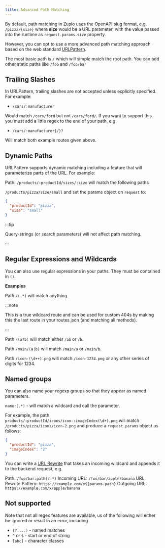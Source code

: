 ```yaml
---
title: Advanced Path Matching
---
```


By default, path matching in Zuplo uses the OpenAPI slug format, e.g. `/pizza/{size}` where **size** would be a URL parameter, with the value passed into the runtime as `request.params.size` property.

However, you can opt to use a more advanced path matching approach based on the web standard [URLPattern](https://developer.mozilla.org/en-US/docs/Web/API/URLPattern).

The most basic path is `/` which will simple match the root path. You can add other static paths like `/foo` and `/foo/bar`

## Trailing Slashes

In URLPattern, trailing slashes are not accepted unless explicitly specified. For example:

- `/cars/:manufacturer`

Would match `/cars/ford` but not `/cars/ford/`. If you want to support this you must add a little regex to the end of your path, e.g.

- `/cars/:manufacturer{/}?`

Will match both example routes given above.

## Dynamic Paths

URLPattern supports dynamic matching including a feature that will parameterize parts of the URL. For example:

Path: `/products/:productId/sizes/:size` will match the following paths

`/products/pizza/size/small` and set the params object on `request` to:

```json
{
  "productId": "pizza",
  "size": "small"
}
```

:::tip

Query-strings (or search parameters) will not affect path matching.

:::

## Regular Expressions and Wildcards

You can also use regular expressions in your paths. They must be contained in `()`.

**Examples**

Path `/(.*)` will match anything.

:::note

This is a true wildcard route and can be used for custom 404s by making this the last route in your routes.json (and matching all methods).

:::

Path `/(a?b)` will match either `/ab` or `/b`.

Path `/main/(a|b)` will match `/main/a` or `/main/b`.

Path `/icon-(\d++).png` will match `/icon-1234.png` or any other series of digits for 1234.

## Named groups

You can also name your regexp groups so that they appear as named parameters.

`name:(.*)` - will match a wildcard and call the parameter.

For example, the path `products/:productId/icons/icon-:imageIndex(\d+).png` will match `/products/pizza/icons/icon-2.png` and produce a `request.params` object as follows:

```json
{
  "productId": "pizza",
  "imageIndex": "2"
}
```

You can write a [URL Rewrite](../handlers/url-rewrite.md) that takes an incoming wildcard and appends it to the backend request, e.g.

Path: `/foo/bar:path(/.*)`
Incoming URL: `/foo/bar/apple/banana`
URL Rewrite Pattern: `https://example.com/x${params.path}`
Outgoing URL: `https://example.com/x/apple/banana`

## Not supported

Note that not all regex features are available, us of the following will either be ignored or result in an error, including

- `(?:...)` - named matches
- `^` or `$` - start or end of string
- `[abc]` - character classes
